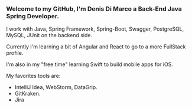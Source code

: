 ### Welcome to my GitHub, I'm Denis Di Marco a Back-End Java Spring Developer.


I work with Java, Spring Framework, Spring-Boot,  Swagger, PostgreSQL, MySQL, JUnit on the backend side.

Currently I'm learning a bit of Angular and React to go to a more FullStack profile.

I'm also in my "free time" learning Swift to build mobile apps for iOS.

My favorites tools are: 

  - IntelliJ Idea, WebStorm, DataGrip.
  - GitKraken.
  - Jira
       

<!--
**denisdimarco/denisdimarco** is a ✨ _special_ ✨ repository because its `README.md` (this file) appears on your GitHub profile.

Here are some ideas to get you started:

- 🔭 I’m currently working on ...
- 🌱 I’m currently learning ...
- 👯 I’m looking to collaborate on ...
- 🤔 I’m looking for help with ...
- 💬 Ask me about ...
- 📫 How to reach me: ...
- 😄 Pronouns: ...
- ⚡ Fun fact: ...
-->
